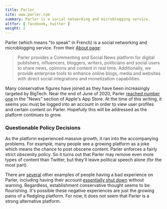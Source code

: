 ```yaml
---
title: Parler
site: www.parler.com
summary: Parler is a social networking and microblogging service.
altfor: [ facebook, twitter ]
weight: 2
---
```


Parler (which means "to speak" in French) is a social networking and
microblogging service. From their [About page](https://home.parler.com/about/):
> Parler provides a Commenting and Social News platform for digital publishers,
> influencers, bloggers, writers, politicians and social users to share news,
> opinions and content in real time. Additionally, we provide enterprise tools
> to enhance online blogs, media and websites with direct social integrations
> and monetization capabilities.

Many conservative figures have joined as they have been increasingly targeted
by BigTech. Near the end of June of 2020, Parler [reached number
one](https://reclaimthenet.org/parler-increase-popularity/) in the "News"
section of Apple's App Store. At the time of this writing, it seems you must be
logged into an account in order to view user profiles and certain content on
Parler. Hopefully this will be addressed as the platform continues to grow.

### Questionable Policy Decisions

As the platform experienced massive growth, it ran into the accompanying
problems. For example, many people see a growing platform as a joke which means
the chance to post obscene content. Parler enforces a fairly strict obscenity
policy. So it turns out that Parler may remove even more types of content than
Twitter, but they'll leave political speech alone (for the most part).

There are [several](http://archive.is/pNJVz) other examples of people having a
bad experience on Parler, including having their account [essentially shut
down](https://archive.is/r90ES) without warning. Regardless, establishment
conservative thought seems to be flourishing. It's possible these negative
experiences are just the growing pains of a fledgling platform. For now, it
does not seem that Parler is a strong alternative platform.
